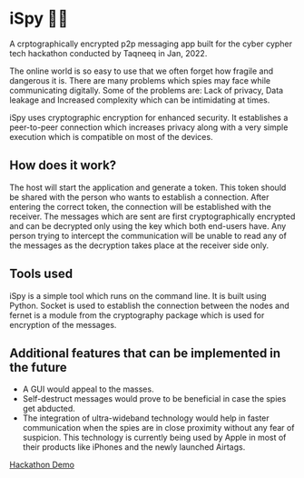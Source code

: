 # iSpy 🕵🏻

A crptographically encrypted p2p messaging app built for the cyber cypher tech hackathon conducted by Taqneeq in Jan, 2022.

<p>The online world is so easy to use that we often forget how fragile and dangerous it is. There are many problems which spies may face while communicating digitally. Some of the problems are: Lack of privacy, Data leakage and Increased complexity which can be intimidating at times.</p>

<p>iSpy uses cryptographic encryption for enhanced security. It establishes a peer-to-peer connection which increases privacy along with a very simple execution which is compatible on most of the devices.</p>

<h2>How does it work?</h2>
<p>The host will start the application and generate a token. This token should be shared with the person who wants to establish a connection. After entering the correct token, the connection will be established with the receiver. The messages which are sent are first cryptographically encrypted and can be decrypted only using the key which both end-users have. Any person trying to intercept the communication will be unable to read any of the messages as the decryption takes place at the receiver side only.</p>


<h2>Tools used</h2>
<p>iSpy is a simple tool which runs on the command line. It is built using Python. Socket is used to establish the connection between the nodes and fernet is a module from the cryptography package which is used for encryption of the messages.</p>


<h2>Additional features that can be implemented in the future</h2>
<ul>
<li>A GUI would appeal to the masses.</li>
<li>Self-destruct messages would prove to be beneficial in case the spies get abducted.</l>
<li>The integration of ultra-wideband technology would help in faster communication when the spies are in close proximity without any fear of suspicion. This technology is currently being used by Apple in most of their products like iPhones and the newly launched Airtags.</li>
</ul>

<a href="https://youtu.be/bYNaww-03Wk?t=8201">Hackathon Demo</a>
